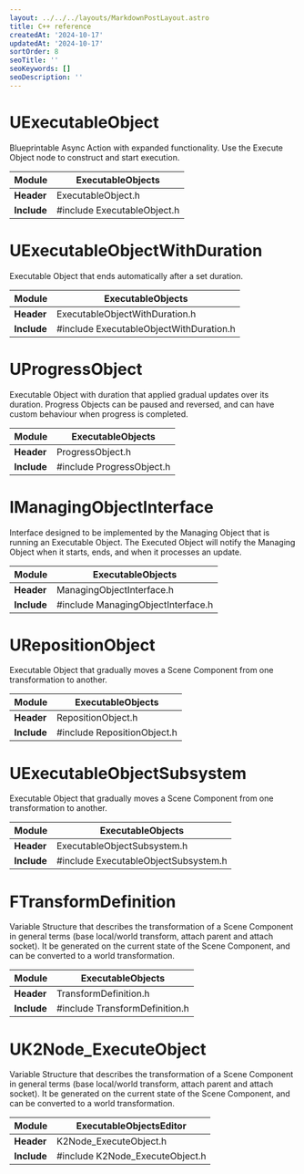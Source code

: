 ```yaml
---
layout: ../../../layouts/MarkdownPostLayout.astro
title: C++ reference
createdAt: '2024-10-17'
updatedAt: '2024-10-17'
sortOrder: 8
seoTitle: ''
seoKeywords: []
seoDescription: ''
---
```


# UExecutableObject

Blueprintable Async Action with expanded functionality. Use the Execute Object node to construct and start execution.

| **Module** | ExecutableObjects |
| ----------- | ----------- |
| **Header** | ExecutableObject.h |
| **Include** | #include ExecutableObject.h |

# UExecutableObjectWithDuration

Executable Object that ends automatically after a set duration.


| **Module** | ExecutableObjects |
| ----------- | ----------- |
| **Header** | ExecutableObjectWithDuration.h |
| **Include** | #include ExecutableObjectWithDuration.h |

# UProgressObject

Executable Object with duration that applied gradual updates over its duration. Progress Objects can be paused and reversed, and can have custom behaviour when progress is completed.

| **Module** | ExecutableObjects |
| ----------- | ----------- |
| **Header** | ProgressObject.h |
| **Include** | #include ProgressObject.h |

# IManagingObjectInterface

Interface designed to be implemented by the Managing Object that is running an Executable Object. The Executed Object will notify the Managing Object when it starts, ends, and when it processes an update.

| **Module** | ExecutableObjects |
| ----------- | ----------- |
| **Header** | ManagingObjectInterface.h |
| **Include** | #include ManagingObjectInterface.h |

# URepositionObject

Executable Object that gradually moves a Scene Component from one transformation to another.

| **Module** | ExecutableObjects |
| ----------- | ----------- |
| **Header** | RepositionObject.h |
| **Include** | #include RepositionObject.h |

# UExecutableObjectSubsystem

Executable Object that gradually moves a Scene Component from one transformation to another.

| **Module** | ExecutableObjects |
| ----------- | ----------- |
| **Header** | ExecutableObjectSubsystem.h |
| **Include** | #include ExecutableObjectSubsystem.h |

# FTransformDefinition

Variable Structure that describes the transformation of a Scene Component in general terms (base local/world transform, attach parent and attach socket). It be generated on the current state of the Scene Component, and can be converted to a world transformation.

| **Module** | ExecutableObjects |
| ----------- | ----------- |
| **Header** | TransformDefinition.h |
| **Include** | #include TransformDefinition.h |

# UK2Node_ExecuteObject

Variable Structure that describes the transformation of a Scene Component in general terms (base local/world transform, attach parent and attach socket). It be generated on the current state of the Scene Component, and can be converted to a world transformation.

| **Module** | ExecutableObjectsEditor |
| ----------- | ----------- |
| **Header** | K2Node_ExecuteObject.h |
| **Include** | #include K2Node_ExecuteObject.h |